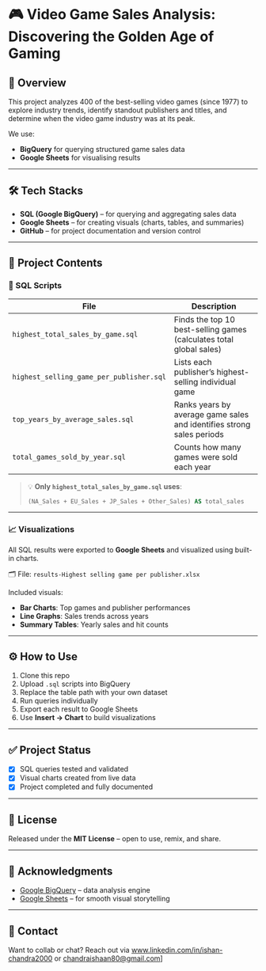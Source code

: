# 🎮 Video Game Sales Analysis: Discovering the Golden Age of Gaming

## 📌 Overview

This project analyzes 400 of the best-selling video games (since 1977) to explore industry trends, identify standout publishers and titles, and determine when the video game industry was at its peak.

We use:
- **BigQuery** for querying structured game sales data
- **Google Sheets** for visualising results

---

## 🛠 Tech Stacks
- **SQL (Google BigQuery)** – for querying and aggregating sales data  
- **Google Sheets** – for creating visuals (charts, tables, and summaries)  
- **GitHub** – for project documentation and version control  

---

## 📁 Project Contents

### 🔹 SQL Scripts

| File | Description |
|------|-------------|
| `highest_total_sales_by_game.sql` | Finds the top 10 best-selling games (calculates total global sales) |
| `highest_selling_game_per_publisher.sql` | Lists each publisher’s highest-selling individual game |
| `top_years_by_average_sales.sql` | Ranks years by average game sales and identifies strong sales periods |
| `total_games_sold_by_year.sql` | Counts how many games were sold each year |

> 💡 **Only `highest_total_sales_by_game.sql` uses**:  
> ```sql
> (NA_Sales + EU_Sales + JP_Sales + Other_Sales) AS total_sales
> ```

---

### 📈 Visualizations

All SQL results were exported to **Google Sheets** and visualized using built-in charts.

🗂️ File: `results-Highest selling game per publisher.xlsx`

Included visuals:
- **Bar Charts**: Top games and publisher performances  
- **Line Graphs**: Sales trends across years  
- **Summary Tables**: Yearly sales and hit counts

---

## ⚙️ How to Use

1. Clone this repo
2. Upload `.sql` scripts into BigQuery
3. Replace the table path with your own dataset
4. Run queries individually
5. Export each result to Google Sheets
6. Use **Insert → Chart** to build visualizations

---

## ✅ Project Status

- [x] SQL queries tested and validated  
- [x] Visual charts created from live data  
- [x] Project completed and fully documented  

---

## 📜 License

Released under the **MIT License** – open to use, remix, and share.

---

## 🙌 Acknowledgments

- [Google BigQuery](https://cloud.google.com/bigquery) – data analysis engine  
- [Google Sheets](https://sheets.google.com) – for smooth visual storytelling  

---

## 🔗 Contact

Want to collab or chat? 
Reach out via www.linkedin.com/in/ishan-chandra2000 or chandraishaan80@gmail.com]

